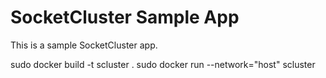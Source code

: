 SocketCluster Sample App
======

This is a sample SocketCluster app.

sudo docker build -t scluster .
sudo docker run --network="host" scluster



